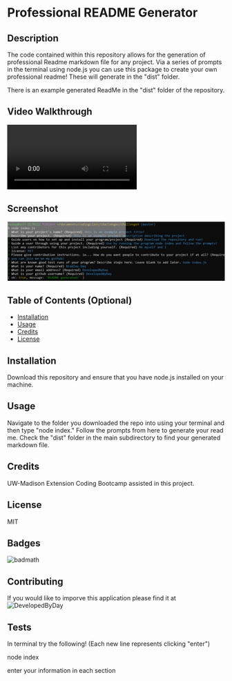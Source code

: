 # Professional README Generator

## Description 
The code contained within this repository allows for the generation of professional Readme markdown file for any project. Via a series of prompts in the terminal using node.js you can use this package to create your own professional readme! These will generate in the "dist" folder. 

There is an example generated ReadMe in the "dist" folder of the repository.

## Video Walkthrough

![Video Walkthrough](/assets/videos/walkthrough.mov)

## Screenshot

![Screenshot](/assets/images/screenshot.png)

## Table of Contents (Optional)

* [Installation](#installation)
* [Usage](#usage)
* [Credits](#credits)
* [License](#license)


## Installation

Download this repository and ensure that you have node.js installed on your machine.


## Usage 

Navigate to the folder you downloaded the repo into using your terminal and then type "node index." Follow the prompts from here to generate your read me. Check the "dist" folder in the main subdirectory to find your generated markdown file. 


## Credits

UW-Madison Extension Coding Bootcamp assisted in this project. 



## License

MIT

## Badges

![badmath](https://img.shields.io/github/languages/top/nielsenjared/badmath)


## Contributing

If you would like to imporve this application please find it at ![DevelopedByDay](https://github.com/DevelopedByDay/readme-generator) 

## Tests

In terminal try the following! (Each new line represents clicking "enter")

node index 

enter your information in each section



